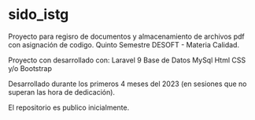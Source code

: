 # sido_istg
Proyecto para regisro de documentos y almacenamiento de archivos pdf con asignación de codigo. Quinto Semestre DESOFT - Materia Calidad.

Proyecto con desarrollado con: 
Laravel 9
Base de Datos MySql
Html
CSS y/o Bootstrap

Desarrollado durante los primeros 4 meses del 2023 (en sesiones que no superan las hora de dedicación).

El repositorio es publico inicialmente.
